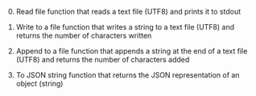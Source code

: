0. Read file
function that reads a text file (UTF8) and prints it to stdout

1. Write to a file
 function that writes a string to a text file (UTF8) and returns the number of characters written

2. Append to a file
function that appends a string at the end of a text file (UTF8) and returns the number of characters added

3. To JSON string
function that returns the JSON representation of an object (string)


